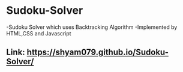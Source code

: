 # Sudoku-Solver
-Sudoku Solver which uses Backtracking Algorithm 
-Implemented by HTML,CSS and Javascript
## Link: https://shyam079.github.io/Sudoku-Solver/
